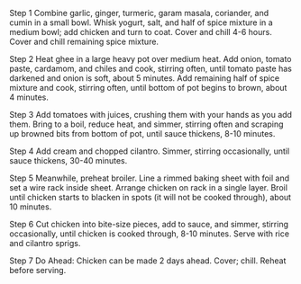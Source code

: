 Step 1
Combine garlic, ginger, turmeric, garam masala, coriander, and cumin in a small bowl. Whisk yogurt, salt, and half of spice mixture in a medium bowl; add chicken and turn to coat. Cover and chill 4-6 hours. Cover and chill remaining spice mixture.

Step 2
Heat ghee in a large heavy pot over medium heat. Add onion, tomato paste, cardamom, and chiles and cook, stirring often, until tomato paste has darkened and onion is soft, about 5 minutes. Add remaining half of spice mixture and cook, stirring often, until bottom of pot begins to brown, about 4 minutes.

Step 3
Add tomatoes with juices, crushing them with your hands as you add them. Bring to a boil, reduce heat, and simmer, stirring often and scraping up browned bits from bottom of pot, until sauce thickens, 8-10 minutes.

Step 4
Add cream and chopped cilantro. Simmer, stirring occasionally, until sauce thickens, 30-40 minutes.

Step 5
Meanwhile, preheat broiler. Line a rimmed baking sheet with foil and set a wire rack inside sheet. Arrange chicken on rack in a single layer. Broil until chicken starts to blacken in spots (it will not be cooked through), about 10 minutes.

Step 6
Cut chicken into bite-size pieces, add to sauce, and simmer, stirring occasionally, until chicken is cooked through, 8-10 minutes. Serve with rice and cilantro sprigs.

Step 7
Do Ahead: Chicken can be made 2 days ahead. Cover; chill. Reheat before serving.

